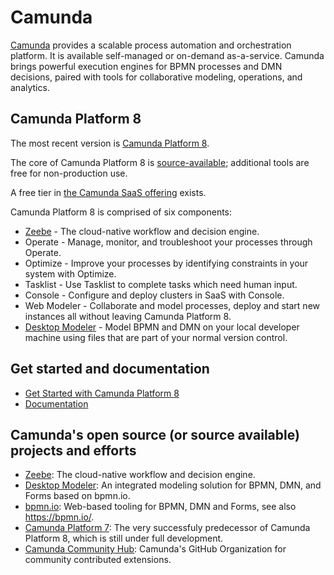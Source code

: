 # Camunda

[Camunda](https://camunda.io) provides a scalable process automation and orchestration platform. It is available self-managed or on-demand as-a-service. Camunda brings powerful execution engines for BPMN processes and DMN decisions, paired with tools for collaborative modeling, operations, and analytics.

## Camunda Platform 8

The most recent version is [Camunda Platform 8](https://github.com/camunda/camunda-platform). 

The core of Camunda Platform 8 is [source-available](https://camunda.com/legal/terms/cloud-terms-and-conditions/zeebe-license-overview-and-faq/); additional tools are free for non-production use. 

A free tier in [the Camunda SaaS offering](https://camunda.com/get-started) exists.

Camunda Platform 8 is comprised of six components:

* [Zeebe](https://github.com/camunda/zeebe) - The cloud-native workflow and decision engine.
* Operate - Manage, monitor, and troubleshoot your processes through Operate.
* Optimize - Improve your processes by identifying constraints in your system with Optimize.
* Tasklist - Use Tasklist to complete tasks which need human input.
* Console - Configure and deploy clusters in SaaS with Console.
* Web Modeler - Collaborate and model processes, deploy and start new instances all without leaving Camunda Platform 8.
* [Desktop Modeler](https://github.com/camunda/camunda-modeler) - Model BPMN and DMN on your local developer machine using files that are part of your normal version control.

## Get started and documentation

* [Get Started with Camunda Platform 8](https://docs.camunda.io/docs/guides/)
* [Documentation](https://docs.camunda.io/)

## Camunda's open source (or source available) projects and efforts

* [Zeebe](https://github.com/camunda/zeebe): The cloud-native workflow and decision engine.
* [Desktop Modeler](https://github.com/camunda/camunda-modeler): An integrated modeling solution for BPMN, DMN, and Forms based on bpmn.io.
* [bpmn.io](https://github.com/bpmn-io): Web-based tooling for BPMN, DMN and Forms, see also https://bpmn.io/.
* [Camunda Platform 7](https://github.com/camunda/camunda-bpm-platform): The very successfuly predecessor of Camunda Platform 8, which is still under full development.
* [Camunda Community Hub](https://github.com/camunda-community-hub): Camunda's GitHub Organization for community contributed extensions. 
